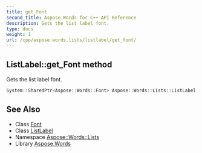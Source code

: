 ```yaml
---
title: get_Font
second_title: Aspose.Words for C++ API Reference
description: Gets the list label font.
type: docs
weight: 1
url: /cpp/aspose.words.lists/listlabel/get_font/
---
```

## ListLabel::get_Font method


Gets the list label font.

```cpp
System::SharedPtr<Aspose::Words::Font> Aspose::Words::Lists::ListLabel::get_Font()
```

## See Also

* Class [Font](../../../aspose.words/font/)
* Class [ListLabel](../)
* Namespace [Aspose::Words::Lists](../../)
* Library [Aspose.Words](../../../)

